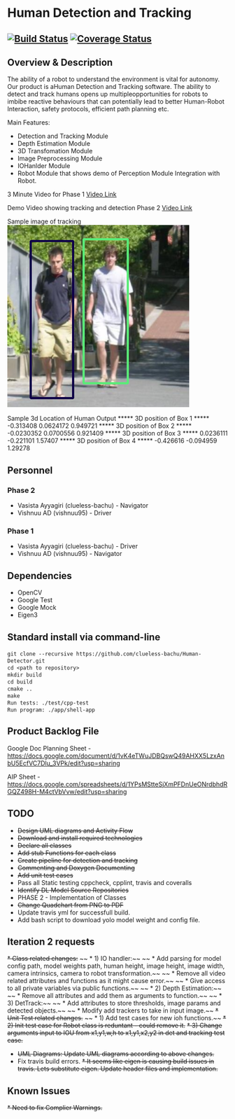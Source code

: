 # Human Detection and Tracking
[![Build Status](https://travis-ci.org/clueless-bachu/Human-Detector.svg?branch=master)](https://travis-ci.org/clueless-bachu/Human-Detector)
[![Coverage Status](https://coveralls.io/repos/github/clueless-bachu/Human-Detector/badge.svg?branch=master)](https://coveralls.io/github/clueless-bachu/Human-Detector?branch=master)
---

## Overview & Description

The  ability  of  a  robot  to  understand  the  environment  is  vital  for  autonomy.   Our  product  is  aHuman Detection and Tracking software.  The ability to detect and track humans opens up multipleopportunities for robots to imbibe reactive behaviours that can potentially lead to better Human-Robot Interaction, safety protocols, efficient path planning etc.

Main Features:
* Detection and Tracking Module
* Depth Estimation Module
* 3D Transfomation Module
* Image Preprocessing Module
* IOHanlder Module
* Robot Module that shows demo of Perception Module Integration with Robot.

3 Minute Video for Phase 1
[Video Link](https://www.youtube.com/watch?v=N3DkdJLmnMI&feature=youtu.be)

Demo Video showing tracking and detection Phase 2
[Video Link](https://youtu.be/-zgTyiFmhxQ)

Sample image of tracking 
![Tracking Image](https://github.com/clueless-bachu/Human-Detector/blob/iteration2/output.png)

Sample 3d Location of Human Output
***** 3D position of Box 1 *****
-0.313408
0.0624172
0.949721
***** 3D position of Box 2 *****
-0.0230352
0.0700556
0.921409
***** 3D position of Box 3 *****
0.0236111
-0.221101
1.57407
***** 3D position of Box 4 *****
-0.426616
-0.094959
1.29278
## Personnel

### Phase 2
* Vasista Ayyagiri (clueless-bachu) - Navigator
* Vishnuu AD (vishnuu95) - Driver

### Phase 1
* Vasista Ayyagiri (clueless-bachu) - Driver
* Vishnuu AD (vishnuu95) - Navigator

## Dependencies

* OpenCV
* Google Test
* Google Mock
* Eigen3

## Standard install via command-line
```
git clone --recursive https://github.com/clueless-bachu/Human-Detector.git
cd <path to repository>
mkdir build
cd build
cmake ..
make
Run tests: ./test/cpp-test
Run program: ./app/shell-app
```

## Product Backlog File

Google Doc Planning Sheet - https://docs.google.com/document/d/1vK4eTWuJDBQswQ49AHXX5LzxAnbU5EcfVC7Dlu_3VPk/edit?usp=sharing

AIP Sheet - https://docs.google.com/spreadsheets/d/1YPsMStteSjXmPFDnUeONrdbhdRGQZ498H-M4ctVbVvw/edit?usp=sharing

## TODO

* ~~Design UML diagrams and Activity Flow~~
* ~~Download and install required technologies~~
* ~~Declare all classes~~
* ~~Add stub Functions for each class~~
* ~~Create pipeline for detection and tracking~~
* ~~Commenting and Doxygen Documenting~~
* ~~Add unit test cases~~
* Pass all Static testing cppcheck, cpplint, travis and coveralls
* ~~Identify DL Model Source Repositories~~
* PHASE 2 - Implementation of Classes
* ~~Change Quadchart from PNG to PDF~~
* Update travis yml for successfull build.
* Add bash script to download yolo model weight and config file.

## Iteration 2 requests
~~* Class related changes:~~
~~  * 1) IO handler:~~
~~    * Add parsing for model config path, model weights path, human height, image height, image width, camera intrinsics, camera to robot transformation.~~
~~    * Remove all video related attributes and functions as it might cause error.~~
~~    * Give access to all private variables via public functions.~~
~~  * 2) Depth Estimation:~~
~~    * Remove all attributes and add them as arguments to function.~~
~~  * 3) DetTrack:~~
~~    * Add attributes to store thresholds, image params and detected objects.~~
~~    * Modify add trackers to take in input image.~~
~~* Unit Test related changes.~~
~~  * 1) Add test cases for new ioh functions.~~
  ~~* 2) Init test case for Robot class is reduntant - could remove it.~~
  ~~* 3) Change arguments input to IOU from x1,y1,w,h to x1,y1,x2,y2 in det and tracking test case.~~
* ~~UML Diagrams: Update UML diagrams according to above changes.~~
* Fix travis build errors.
~~* It seems like eigen is causing build issues in travis. Lets substitute eigen. Update header files and implementation.~~

## Known Issues

~~* Need to fix Complier Warnings.~~
